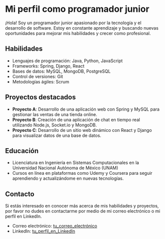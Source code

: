 # Mi perfil como programador junior

¡Hola! Soy un programador junior apasionado por la tecnología y el desarrollo de software. Estoy en constante aprendizaje y buscando nuevas oportunidades para mejorar mis habilidades y crecer como profesional.

## Habilidades

- Lenguajes de programación: Java, Python, JavaScript
- Frameworks: Spring, Django, React
- Bases de datos: MySQL, MongoDB, PostgreSQL
- Control de versiones: Git
- Metodologías ágiles: Scrum

## Proyectos destacados

- **Proyecto A**: Desarrollo de una aplicación web con Spring y MySQL para gestionar las ventas de una tienda online.
- **Proyecto B**: Creación de una aplicación de chat en tiempo real utilizando Node.js, Socket.io y MongoDB.
- **Proyecto C**: Desarrollo de un sitio web dinámico con React y Django para visualizar datos de una base de datos.

## Educación

- Licenciatura en Ingeniería en Sistemas Computacionales en la Universidad Nacional Autónoma de México (UNAM)
- Cursos en línea en plataformas como Udemy y Coursera para seguir aprendiendo y actualizándome en nuevas tecnologías.

## Contacto

Si estás interesado en conocer más acerca de mis habilidades y proyectos, por favor no dudes en contactarme por medio de mi correo electrónico o mi perfil en LinkedIn.

- Correo electrónico: [tu_correo_electrónico](mailto:tu_correo_electrónico@gmail.com)
- LinkedIn: [tu_perfil_en_LinkedIn](https://www.linkedin.com/in/tu_perfil_en_LinkedIn/)
